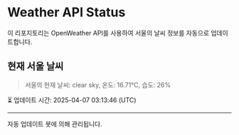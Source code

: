
# Weather API Status

이 리포지토리는 OpenWeather API를 사용하여 서울의 날씨 정보를 자동으로 업데이트합니다.

## 현재 서울 날씨
> 서울의 현재 날씨: clear sky, 온도: 16.71°C, 습도: 26%

⏳ 업데이트 시간: 2025-04-07 03:13:46 (UTC)

---
자동 업데이트 봇에 의해 관리됩니다.
